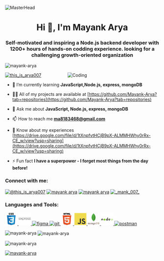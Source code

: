 ![MasterHead](https://user-images.githubusercontent.com/10498744/210012254-234538ff-d198-48aa-8964-37e6fd45d227.gif)
<h1 align="center">Hi 👋, I'm Mayank Arya</h1>
<h3 align="center">Self-motivated and inspiring a Node.js backend developer with 1200+ hours of hands-on codding experience. looking for a challenging growth-oriented organization</h3>

<p align="left"> <img src="https://komarev.com/ghpvc/?username=mayank-arya&label=Profile%20views&color=0e75b6&style=flat" alt="mayank-arya" /> </p>

<img align = "right" alt="Coding" width="300" src="https://media0.giphy.com/media/qgQUggAC3Pfv687qPC/giphy.gif">

<p align="left"> <a href="https://twitter.com/@this_is_arya007" target="blank"><img src="https://img.shields.io/twitter/follow/@this_is_arya007?logo=twitter&style=for-the-badge" alt="this_is_arya007" /></a> </p>

- 🌱 I’m currently learning **JavaScript,Node.js, express, mongoDB**

- 👨‍💻 All of my projects are available at [https://github.com/Mayank-Arya?tab=repositories](https://github.com/Mayank-Arya?tab=repositories)

- 💬 Ask me about **JavaScript, Node.js, express, mongoDB**

- 📫 How to reach me **ma8183468@gmail.com**

- 📄 Know about my experiences [https://drive.google.com/file/d/1tXnpfvtHCjB9pX-ALMMHWhy0rRx-CE_w/view?usp=sharing](https://drive.google.com/file/d/1tXnpfvtHCjB9pX-ALMMHWhy0rRx-CE_w/view?usp=sharing)

- ⚡ Fun fact **I have a superpower - I forget most things from the day before!**

<h3 align="left">Connect with me:</h3>
<p align="left">
<a href="https://twitter.com/@this_is_arya007" target="blank"><img align="center" src="https://raw.githubusercontent.com/rahuldkjain/github-profile-readme-generator/master/src/images/icons/Social/twitter.svg" alt="@this_is_arya007" height="30" width="40" /></a>
<a href="https://linkedin.com/in/mayank arya" target="blank"><img align="center" src="https://raw.githubusercontent.com/rahuldkjain/github-profile-readme-generator/master/src/images/icons/Social/linked-in-alt.svg" alt="mayank arya" height="30" width="40" /></a>
<a href="https://fb.com/mayank arya" target="blank"><img align="center" src="https://raw.githubusercontent.com/rahuldkjain/github-profile-readme-generator/master/src/images/icons/Social/facebook.svg" alt="mayank arya" height="30" width="40" /></a>
<a href="https://instagram.com/_mank_007_" target="blank"><img align="center" src="https://raw.githubusercontent.com/rahuldkjain/github-profile-readme-generator/master/src/images/icons/Social/instagram.svg" alt="_mank_007_" height="30" width="40" /></a>
</p>

<h3 align="left">Languages and Tools:</h3>
<p align="left"> <a href="https://www.w3schools.com/css/" target="_blank" rel="noreferrer"> <img src="https://raw.githubusercontent.com/devicons/devicon/master/icons/css3/css3-original-wordmark.svg" alt="css3" width="40" height="40"/> </a> <a href="https://expressjs.com" target="_blank" rel="noreferrer"> <img src="https://raw.githubusercontent.com/devicons/devicon/master/icons/express/express-original-wordmark.svg" alt="express" width="40" height="40"/> </a> <a href="https://www.figma.com/" target="_blank" rel="noreferrer"> <img src="https://www.vectorlogo.zone/logos/figma/figma-icon.svg" alt="figma" width="40" height="40"/> </a> <a href="https://git-scm.com/" target="_blank" rel="noreferrer"> <img src="https://www.vectorlogo.zone/logos/git-scm/git-scm-icon.svg" alt="git" width="40" height="40"/> </a> <a href="https://www.w3.org/html/" target="_blank" rel="noreferrer"> <img src="https://raw.githubusercontent.com/devicons/devicon/master/icons/html5/html5-original-wordmark.svg" alt="html5" width="40" height="40"/> </a> <a href="https://developer.mozilla.org/en-US/docs/Web/JavaScript" target="_blank" rel="noreferrer"> <img src="https://raw.githubusercontent.com/devicons/devicon/master/icons/javascript/javascript-original.svg" alt="javascript" width="40" height="40"/> </a> <a href="https://www.mongodb.com/" target="_blank" rel="noreferrer"> <img src="https://raw.githubusercontent.com/devicons/devicon/master/icons/mongodb/mongodb-original-wordmark.svg" alt="mongodb" width="40" height="40"/> </a> <a href="https://nodejs.org" target="_blank" rel="noreferrer"> <img src="https://raw.githubusercontent.com/devicons/devicon/master/icons/nodejs/nodejs-original-wordmark.svg" alt="nodejs" width="40" height="40"/> </a> <a href="https://postman.com" target="_blank" rel="noreferrer"> <img src="https://www.vectorlogo.zone/logos/getpostman/getpostman-icon.svg" alt="postman" width="40" height="40"/> </a> </p>

<p><img align="left" src="https://github-readme-stats.vercel.app/api/top-langs?username=mayank-arya&show_icons=true&theme=cobalt&locale=en&layout=compact" alt="mayank-arya" /></p>

<p>&nbsp;<img align="center" src="https://github-readme-stats.vercel.app/api?username=mayank-arya&show_icons=true&locale=en" alt="mayank-arya" /></p>

<p><img align="center" src="https://github-readme-streak-stats.herokuapp.com/?user=mayank-arya&theme=dark" alt="mayank-arya" /></p>


<p align="left"> <a href="https://github.com/ryo-ma/github-profile-trophy"><img src="https://github-profile-trophy.vercel.app/?username=mayank-arya" alt="mayank-arya"/></a> </p>
